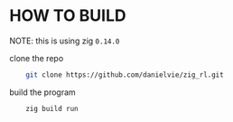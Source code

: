
# HOW TO BUILD

NOTE: this is using zig `0.14.0`

clone the repo
```sh
    git clone https://github.com/danielvie/zig_rl.git
```

build the program
```
    zig build run
```